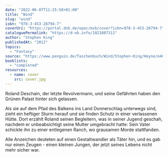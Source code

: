 ```yaml
---
date: "2022-06-07T11:25:58+01:00"
title: "Wind"
slug: "wind"
isbn: "978-3-453-26794-7"
coverUri: "https://portal.dnb.de/opac/mvb/cover?isbn=978-3-453-26794-7"
cataloguePermalink: "https://d-nb.info/1021807311"
author: "Stephen King"
publishedAt: "2012"
topics:
  - "Fantasy"
source: "https://www.penguin.de/Taschenbuch/Wind/Stephen-King/Heyne/e407226.rhd"
booklists:
  - "completed"
resources:
  - name: cover
    src: cover.jpg
---
```

Roland Deschain, der letzte Revolvermann, und seine Gefährten haben den Grünen 
Palast hinter sich gelassen.

Als sie auf dem Pfad des Balkens ins Land Donnerschlag unterwegs sind, zieht ein 
heftiger Sturm herauf und sie finden Schutz in einer verlassenen Hütte. Dort 
erzählt Roland seinen Begleitern, was in seiner Jugend geschah, nachdem er 
unbeabsichtigt seine Mutter umgebracht hatte: Sein Vater schickte ihn zu einer 
entlegenen Ranch, wo grausamen Morde stattfanden.

Alle Anzeichen deuteten auf einen Gestaltwandler als Täter hin, und es gab nur 
einen Zeugen - einen kleinen Jungen, der jetzt seines Lebens nicht mehr sicher
war.